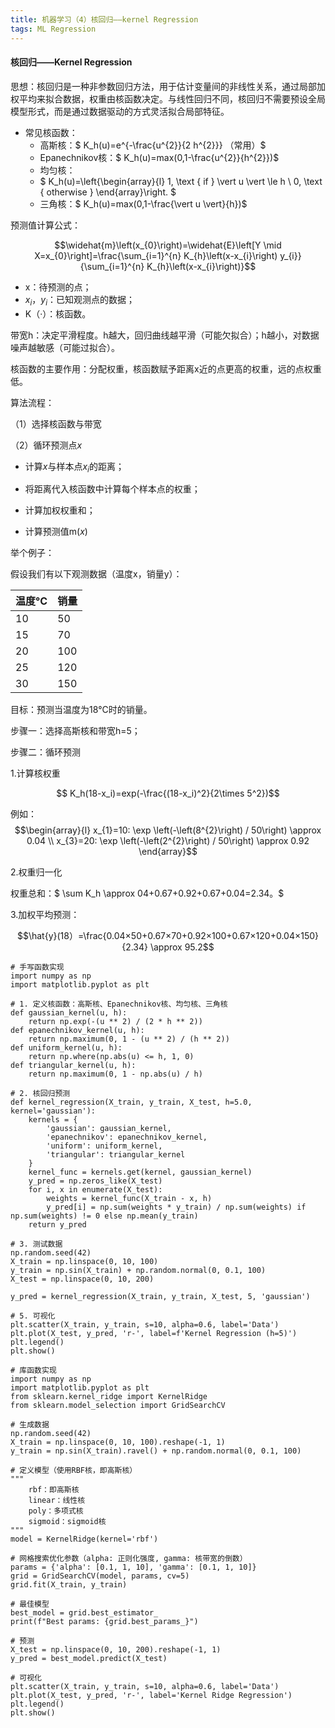 ```yaml
---
title: 机器学习（4）核回归——kernel Regression
tags: ML Regression
---
```


#### 核回归——Kernel Regression

思想：核回归是一种非参数回归方法，用于估计变量间的非线性关系，通过局部加权平均来拟合数据，权重由核函数决定。与线性回归不同，核回归不需要预设全局模型形式，而是通过数据驱动的方式灵活拟合局部特征。

<!--more-->

- 常见核函数：
  - 高斯核：$ K_h(u)=e^{-\frac{u^{2}}{2 h^{2}}} （常用）$
  - Epanechnikov核：$ K_h(u)=max(0,1-\frac{u^{2}}{h^{2}})$
  - 均匀核：
  - $
  K_h(u)=\left\{\begin{array}{l}
  1, \text { if } \vert u \vert \le h \\
  0, \text { otherwise }
  \end{array}\right.
  $
  - 三角核：$ K_h(u)=max(0,1-\frac{\vert u \vert}{h})$

预测值计算公式：

$$\widehat{m}\left(x_{0}\right)=\widehat{E}\left[Y \mid X=x_{0}\right]=\frac{\sum_{i=1}^{n} K_{h}\left(x-x_{i}\right) y_{i}}{\sum_{i=1}^{n} K_{h}\left(x-x_{i}\right)}$$

- x：待预测的点；
- $x_i，y_i$：已知观测点的数据；
- K（·）：核函数。

带宽h：决定平滑程度。h越大，回归曲线越平滑（可能欠拟合）；h越小，对数据噪声越敏感（可能过拟合）。

核函数的主要作用：分配权重，核函数赋予距离x近的点更高的权重，远的点权重低。

算法流程：

（1）选择核函数与带宽

（2）循环预测点$x$

- 计算$x$与样本点$x_i$的距离；
  
- 将距离代入核函数中计算每个样本点的权重；
  
- 计算加权权重和；
  
- 计算预测值m($x$)

举个例子：

假设我们有以下观测数据（温度x，销量y）：

| 温度°C | 销量 |
| ------ | ---- |
| 10     | 50   |
| 15     | 70   |
| 20     | 100  |
| 25     | 120  |
| 30     | 150  |

目标：预测当温度为18°C时的销量。

步骤一：选择高斯核和带宽h=5；

步骤二：循环预测

1.计算核权重

$$ K_h(18-x_i)=exp(-\frac{(18-x_i)^2}{2\times 5^2})$$

例如：
$$\begin{array}{l}
x_{1}=10: \exp \left(-\left(8^{2}\right) / 50\right) \approx 0.04 \\
x_{3}=20: \exp \left(-\left(2^{2}\right) / 50\right) \approx 0.92
\end{array}$$

2.权重归一化

权重总和：$ \sum K_h \approx 04+0.67+0.92+0.67+0.04=2.34。$

3.加权平均预测：

$$\hat{y}(18）=\frac{0.04×50+0.67×70+0.92×100+0.67×120+0.04×150}{2.34} \approx 95.2$$

~~~
# 手写函数实现
import numpy as np
import matplotlib.pyplot as plt

# 1. 定义核函数：高斯核、Epanechnikov核、均匀核、三角核
def gaussian_kernel(u, h): 
    return np.exp(-(u ** 2) / (2 * h ** 2))
def epanechnikov_kernel(u, h): 
    return np.maximum(0, 1 - (u ** 2) / (h ** 2))
def uniform_kernel(u, h): 
    return np.where(np.abs(u) <= h, 1, 0)
def triangular_kernel(u, h): 
    return np.maximum(0, 1 - np.abs(u) / h)

# 2. 核回归预测
def kernel_regression(X_train, y_train, X_test, h=5.0, kernel='gaussian'):
    kernels = {
        'gaussian': gaussian_kernel,
        'epanechnikov': epanechnikov_kernel,
        'uniform': uniform_kernel,
        'triangular': triangular_kernel
    }
    kernel_func = kernels.get(kernel, gaussian_kernel)
    y_pred = np.zeros_like(X_test)
    for i, x in enumerate(X_test):
        weights = kernel_func(X_train - x, h)
        y_pred[i] = np.sum(weights * y_train) / np.sum(weights) if np.sum(weights) != 0 else np.mean(y_train)
    return y_pred

# 3. 测试数据
np.random.seed(42)
X_train = np.linspace(0, 10, 100)
y_train = np.sin(X_train) + np.random.normal(0, 0.1, 100)
X_test = np.linspace(0, 10, 200)

y_pred = kernel_regression(X_train, y_train, X_test, 5, 'gaussian')

# 5. 可视化
plt.scatter(X_train, y_train, s=10, alpha=0.6, label='Data')
plt.plot(X_test, y_pred, 'r-', label=f'Kernel Regression (h=5)')
plt.legend()
plt.show()
~~~

~~~
# 库函数实现
import numpy as np
import matplotlib.pyplot as plt
from sklearn.kernel_ridge import KernelRidge
from sklearn.model_selection import GridSearchCV

# 生成数据
np.random.seed(42)
X_train = np.linspace(0, 10, 100).reshape(-1, 1)
y_train = np.sin(X_train).ravel() + np.random.normal(0, 0.1, 100)

# 定义模型（使用RBF核，即高斯核）
"""
    rbf：即高斯核
    linear：线性核
    poly：多项式核
    sigmoid：sigmoid核
"""
model = KernelRidge(kernel='rbf')

# 网格搜索优化参数（alpha: 正则化强度, gamma: 核带宽的倒数）
params = {'alpha': [0.1, 1, 10], 'gamma': [0.1, 1, 10]}
grid = GridSearchCV(model, params, cv=5)
grid.fit(X_train, y_train)

# 最佳模型
best_model = grid.best_estimator_
print(f"Best params: {grid.best_params_}")

# 预测
X_test = np.linspace(0, 10, 200).reshape(-1, 1)
y_pred = best_model.predict(X_test)

# 可视化
plt.scatter(X_train, y_train, s=10, alpha=0.6, label='Data')
plt.plot(X_test, y_pred, 'r-', label='Kernel Ridge Regression')
plt.legend()
plt.show()
~~~

